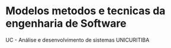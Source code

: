 # Modelos metodos e tecnicas da engenharia de Software

UC - Análise e desenvolvimento de sistemas UNICURITIBA
